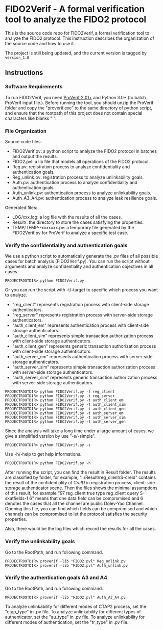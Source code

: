 # FIDO2Verif - A formal verification tool to analyze the FIDO2 protocol
This is the source code repo for FIDO2Verif, a formal verification tool to analyze the FIDO2 protocol. This instruction describes the organization of the source code and how to use it.

The project is still being updated, and the current version is tagged by ``version_1.0``

## Instructions

### Software Requirements
To run FIDO2Verif, you need [ProVerif 2.01+](https://prosecco.gforge.inria.fr/personal/bblanche/proverif/) and Python 3.0+ (to batch ProVerif input file.).
Before running the tool, you should unzip the ProVerif folder and copy the "proverif.exe" to the same directory of python script,
and ensure that the rootpath of this project does not contain special characters like blanks " ".


### File Organization
Source code files:

- FIDO2Verif.pv:  a python script to analyze the FIDO2 protocol in batches and output the results.
- FIDO2.pvl:      a lib file that models all operations of the FIDO2 protocol.
- Reg.pv:         registration process to analyze confidentiality and authentication goals.
- Reg_unlink.pv:  registration process to analyze unlinkability goals.
- Auth.pv:        authentication process to analyze confidentiality and authentication goals.
- Auth_unlink.pv: authentication process to analyze unlinkability goals.
- Auth_A3_A4.pv:  authentication process to analyze leak resilience goals.

Generated files:

- LOG/xxx.log: a log file with the results of all the cases.
- Result/: the directory to store the cases satisfying the properties.
- TEMP/TEMP--xxxxxxx.pv: a temporary file generated by the FIDO2Verif.pv for ProVerif to analyze a specific test case.


### Verify the confidentiality and authentication goals
We use a python script to automatically generate the .pv files of all possible cases for batch analysis (FIDO2Verif.py).
You can run the script without arguments and analyze confidentiality and authentication objectives in all cases.

```
PROJECTROOTDIR> python FIDO2Verif.py
```

Or you can run the script with -t/-target to specific which process you want to analyze.
- "reg_client"      represents registration process with client-side storage authenticators.
- "reg_server"      represents registration process with server-side storage authenticators.
- "auth_client_em"  represents authentication process with client-side storage authenticators.
- "auth_client_sim" represents simple transaction authorization process with client-side storage authenticators.
- "auth_client_gen" represents generic transaction authorization process with client-side storage authenticators.
- "auth_server_em"  represents authentication process with server-side storage authenticators.
- "auth_server_sim" represents simple transaction authorization process with server-side storage authenticators.
- "auth_server_sim" represents generic transaction authorization process with server-side storage authenticators.


```
PROJECTROOTDIR> python FIDO2Verif.py -t reg_client 
PROJECTROOTDIR> python FIDO2Verif.py -t reg_server 
PROJECTROOTDIR> python FIDO2Verif.py -t auth_client_em 
PROJECTROOTDIR> python FIDO2Verif.py -t auth_client_sim 
PROJECTROOTDIR> python FIDO2Verif.py -t auth_client_gen 
PROJECTROOTDIR> python FIDO2Verif.py -t auth_server_em 
PROJECTROOTDIR> python FIDO2Verif.py -t auth_server_sim 
PROJECTROOTDIR> python FIDO2Verif.py -t auth_server_gen 
```

Since the analysis will take a long time under a large amount of cases, we give a simplified version by use "-s/-simple".

```
PROJECTROOTDIR> python FIDO2Verif.py -s
```

Use -h/-help to get help informations.

```
PROJECTROOTDIR> python FIDO2Verif.py -h
```

After running the script, you can find the result in Result folder.
The results are classified by folder, for example, "../Result/reg_client/S-creid" contains the result of the confidentiality of *CreID* in registration process, client-side storage authenticator scene.
Then the files shows the minimal assumptions of this result, for example "97   reg_client  true type reg_client query S-skatfields-1  6" means that one data field can be compromised and 6 denotes the cases that all the channel are public Dolev-Yao Channel.
Opening this file, you can find which fields can be compromised and which channels can be compromised to let the protocol satisfies the security properties.

Also, there would be the log files which record the results for all the cases.


### Verify the unlinkability goals
Go to the RootPath, and run following command.

```
PROJECTROOTDIR> proverif -lib "FIDO2.pvl" Reg_unlink.pv
PROJECTROOTDIR> proverif -lib "FIDO2.pvl" Auth_unlink.pv
```

### Verify the authentication goals A3 and A4
Go to the RootPath, and run following command.

```
PROJECTROOTDIR> proverif -lib "FIDO2.pvl" Auth_A3_A4.pv
```
To analyze unlinkability for different modes of CTAP2 process, set the "ctap_type" in .pv file.
To analyze unlinkability for different types of authenticator, set the "au_type" in .pv file.
To analyze unlinkability for different modes of authentication, set the "tr_type" in .pv file.